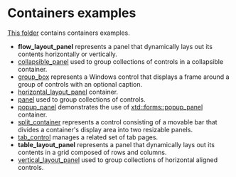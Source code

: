 # Containers examples

[This folder](.) contains containers examples.

* **flow_layout_panel** represents a panel that dynamically lays out its contents horizontally or vertically.
* [collapsible_panel](collapsible_panel/README.md) used to group collections of controls in a collapsible container.
* [group_box](group_box/README.md) represents a Windows control that displays a frame around a group of controls with an optional caption.
* [horizontal_layout_panel](horizontal_layout_panel/README.md) container.
* [panel](panel/README.md) used to group collections of controls.
* [popup_panel](popup_panel/README.md) demonstrates the use of [xtd::forms::popup_panel](https://gammasoft71.github.io/xtd/reference_guides/latest/classxtd_1_1forms_1_1popup__panel.html) container.
* [split_container](split_container/README.md) represents a control consisting of a movable bar that divides a container's display area into two resizable panels.
* [tab_control](tab_control/README.md) manages a related set of tab pages.
* **table_layout_panel** represents a panel that dynamically lays out its contents in a grid composed of rows and columns.
* [vertical_layout_panel](vertical_layout_panel/README.md) used to group collections of horizontal aligned controls.
